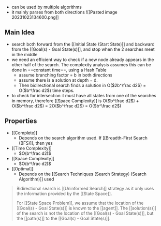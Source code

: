 - can be used by multiple algorithms
- it mainly parses from both directions
![[Pasted image 20231023134600.png]]

## Main Idea
- search both forward from the [[Initial State (Start State)]] and backward from the [[Goal(s) - Goal State(s)]], and stop when the 2 searches meet in the middle
- we need an efficient way to check if a new node already appears in the other half of the search. The complexity analysis assumes this can be done in ==constant time==, using a Hash Table
	- assume branching factor = b in both directions
	- assume there is a solution at depth = d. 
	- Then bidirectional search finds a solution in O($2b^\frac d2$) = O($b^\frac d2$) time steps.
- to check for intersection it must have all states from one of the searches in memory, therefore [[Space Complexity]] is O($b^\frac d2$) + O($b^\frac d2$) = 2O($b^\frac d2$) = O($b^\frac d2$)

## Properties
- [[Complete]]
    - Depends on the search algorithm used. If [[Breadth-First Search (BFS)]], then yes
- [[Time Complexity]]
    - $O(b^\frac d2)$
- [[Space Complexity]]
    -  $O(b^\frac d2)$
- [[Optimal]]
    - Depends on the [[Search Techniques (Search Strategy) (Search Algorithm)]] used

>Bidirectional search is [[Uninformed Search]] strategy as it only uses the information provided by the [[State Space]]. 
>
>For [[State Space Problem]], we assume that the location of the [[Goal(s) - Goal State(s)]] is known to the [[agent]]. The [[solution(s)]] of the search is not the location of the [[Goal(s) - Goal State(s)]], but the [[path(s)]] to the [[Goal(s) - Goal State(s)]].